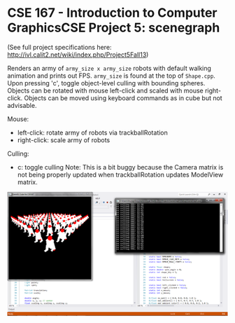 CSE 167 - Introduction to Computer GraphicsCSE
Project 5: scenegraph
==========

(See full project specifications here: http://ivl.calit2.net/wiki/index.php/Project5Fall13)

Renders an army of ```army_size x army_size``` robots with default walking animation and prints out FPS. ```army_size``` is found at the top of ```Shape.cpp```. Upon pressing 'c', toggle object-level culling with bounding spheres. Objects can be rotated with mouse left-click and scaled with mouse right-click. Objects can be moved using keyboard commands as in cube but not advisable.

Mouse:
* left-click: rotate army of robots via trackballRotation
* right-click: scale army of robots

Culling:
* c: toggle culling
Note: This is a bit buggy because the Camera matrix is not being properly updated when trackballRotation updates ModelView matrix.


![10x10 army of walking robots with no culling](scenegraph.png "10x10 army of walking robots with no culling")
